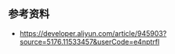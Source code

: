 <!--
 * @Author: shgopher shgopher@gmail.com
 * @Date: 2023-06-19 22:13:29
 * @LastEditors: shgopher shgopher@gmail.com
 * @LastEditTime: 2023-06-19 22:13:40
 * @FilePath: /luban/系统设计基础/架构绪论/从宏观角度来谈后端的整体优化/README.md
 * @Description: 
 * 
 * Copyright (c) 2023 by shgopher, All Rights Reserved. 
-->
## 参考资料
- https://developer.aliyun.com/article/945903?source=5176.11533457&userCode=e4nptrfl